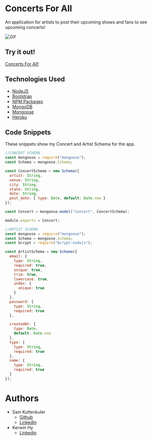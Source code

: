 # Concerts For All
An application for artists to post their upcoming shows and fans to see upcoming concerts!


![Gif](public/assets/images/CFA.gif)

## Try it out!

[Concerts For All!](https://ancient-meadow-26106.herokuapp.com/)

## Technologies Used
* [NodeJS](https://nodejs.org)
* [Bootstrap](https://getbootstrap.com)
* [NPM Packages](https://npmjs.com)
* [MongoDB](https://www.mongodb.com/)
* [Mongoose](https://mongoosejs.com/)
* [Heroku](https://devcenter.heroku.com/categories/reference)

## Code Snippets

These snippets show my Concert and Artist Schema for the app.
```Javascript
//CONCERT SCHEMA
const mongoose = require("mongoose");
const Schema = mongoose.Schema;

const ConcertSchema = new Schema({
  artist: String,
  venue: String,
  city: String,
  state: String,
  date: String,
  post_date: { type: Date, default: Date.now }
});

const Concert = mongoose.model("Concert", ConcertSchema);

module.exports = Concert;
```


```Javascript
//ARTIST SCHEMA
const mongoose = require("mongoose");
const Schema = mongoose.Schema;
const bcrypt = require("bcrypt-nodejs");

const ArtistSchema = new Schema({
  email: {
    type: String,
    required: true,
    unique: true,
    trim: true,
    lowercase: true,
    index: {
      unique: true
    }
  },
  password: {
    type: String,
    required: true
  },

  createdAt: {
    type: Date,
    default: Date.now
  },
  type: {
    type: String,
    required: true
  },
  name: {
    type: String,
    required: true
  }
});

```


# Authors
- Sam Kuttenkuler
    - [Github](https://www.github.com/skuttenkuler)
    - [LinkedIn](https://www.linkedin.com/in/skdev91)
- Kerwin Hy
    - [Linkedin](https://www.linkedin.com/in/kerwinhy/)

